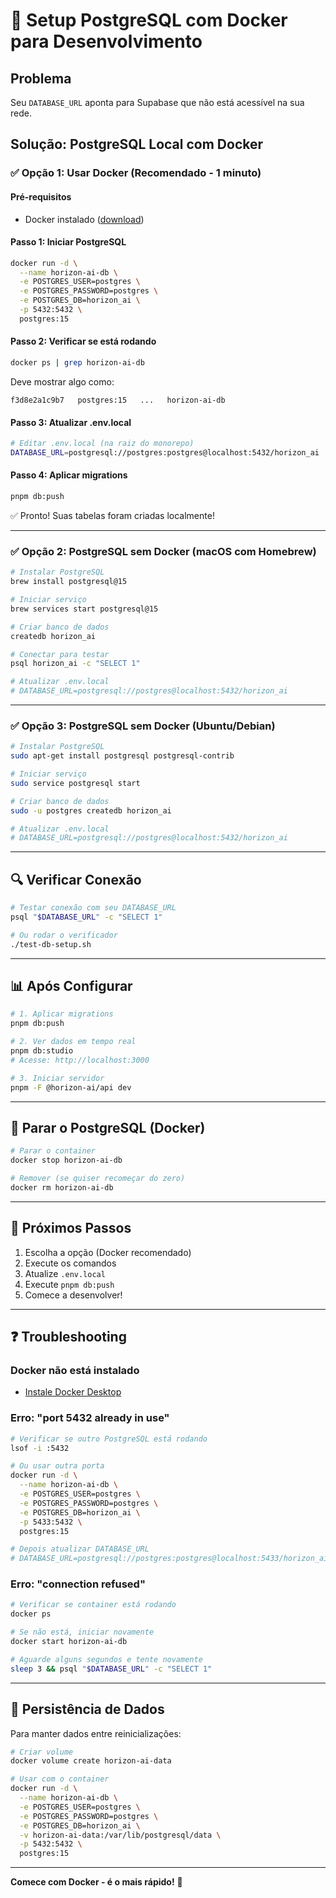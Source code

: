 # 🐳 Setup PostgreSQL com Docker para Desenvolvimento

## Problema

Seu `DATABASE_URL` aponta para Supabase que não está acessível na sua rede.

## Solução: PostgreSQL Local com Docker

### ✅ Opção 1: Usar Docker (Recomendado - 1 minuto)

#### Pré-requisitos

- Docker instalado ([download](https://www.docker.com/products/docker-desktop))

#### Passo 1: Iniciar PostgreSQL

```bash
docker run -d \
  --name horizon-ai-db \
  -e POSTGRES_USER=postgres \
  -e POSTGRES_PASSWORD=postgres \
  -e POSTGRES_DB=horizon_ai \
  -p 5432:5432 \
  postgres:15
```

#### Passo 2: Verificar se está rodando

```bash
docker ps | grep horizon-ai-db
```

Deve mostrar algo como:

```text
f3d8e2a1c9b7   postgres:15   ...   horizon-ai-db
```

#### Passo 3: Atualizar .env.local

```bash
# Editar .env.local (na raiz do monorepo)
DATABASE_URL=postgresql://postgres:postgres@localhost:5432/horizon_ai
```

#### Passo 4: Aplicar migrations

```bash
pnpm db:push
```

✅ Pronto! Suas tabelas foram criadas localmente!

---

### ✅ Opção 2: PostgreSQL sem Docker (macOS com Homebrew)


```bash
# Instalar PostgreSQL
brew install postgresql@15

# Iniciar serviço
brew services start postgresql@15

# Criar banco de dados
createdb horizon_ai

# Conectar para testar
psql horizon_ai -c "SELECT 1"

# Atualizar .env.local
# DATABASE_URL=postgresql://postgres@localhost:5432/horizon_ai
```

---

### ✅ Opção 3: PostgreSQL sem Docker (Ubuntu/Debian)


```bash
# Instalar PostgreSQL
sudo apt-get install postgresql postgresql-contrib

# Iniciar serviço
sudo service postgresql start

# Criar banco de dados
sudo -u postgres createdb horizon_ai

# Atualizar .env.local
# DATABASE_URL=postgresql://postgres@localhost:5432/horizon_ai
```

---

## 🔍 Verificar Conexão

```bash
# Testar conexão com seu DATABASE_URL
psql "$DATABASE_URL" -c "SELECT 1"

# Ou rodar o verificador
./test-db-setup.sh
```

---

## 📊 Após Configurar

```bash
# 1. Aplicar migrations
pnpm db:push

# 2. Ver dados em tempo real
pnpm db:studio
# Acesse: http://localhost:3000

# 3. Iniciar servidor
pnpm -F @horizon-ai/api dev
```

---

## 🛑 Parar o PostgreSQL (Docker)

```bash
# Parar o container
docker stop horizon-ai-db

# Remover (se quiser recomeçar do zero)
docker rm horizon-ai-db
```

---

## 🚀 Próximos Passos

1. Escolha a opção (Docker recomendado)
2. Execute os comandos
3. Atualize `.env.local`
4. Execute `pnpm db:push`
5. Comece a desenvolver!

---

## ❓ Troubleshooting

### Docker não está instalado

- [Instale Docker Desktop](https://www.docker.com/products/docker-desktop)

### Erro: "port 5432 already in use"

```bash
# Verificar se outro PostgreSQL está rodando
lsof -i :5432

# Ou usar outra porta
docker run -d \
  --name horizon-ai-db \
  -e POSTGRES_USER=postgres \
  -e POSTGRES_PASSWORD=postgres \
  -e POSTGRES_DB=horizon_ai \
  -p 5433:5432 \
  postgres:15

# Depois atualizar DATABASE_URL
# DATABASE_URL=postgresql://postgres:postgres@localhost:5433/horizon_ai
```

### Erro: "connection refused"

```bash
# Verificar se container está rodando
docker ps

# Se não está, iniciar novamente
docker start horizon-ai-db

# Aguarde alguns segundos e tente novamente
sleep 3 && psql "$DATABASE_URL" -c "SELECT 1"
```

---

## 💾 Persistência de Dados

Para manter dados entre reinicializações:

```bash
# Criar volume
docker volume create horizon-ai-data

# Usar com o container
docker run -d \
  --name horizon-ai-db \
  -e POSTGRES_USER=postgres \
  -e POSTGRES_PASSWORD=postgres \
  -e POSTGRES_DB=horizon_ai \
  -v horizon-ai-data:/var/lib/postgresql/data \
  -p 5432:5432 \
  postgres:15
```

---

**Comece com Docker - é o mais rápido!** 🚀
